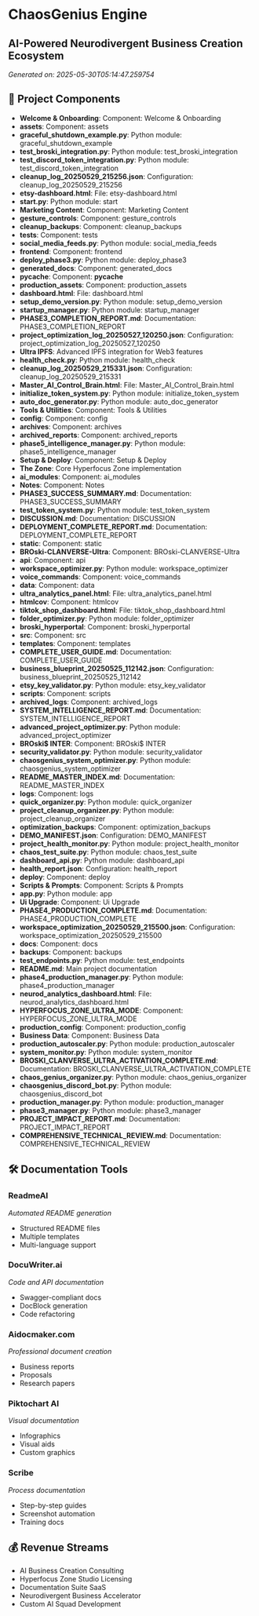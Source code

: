 # ChaosGenius Engine
## AI-Powered Neurodivergent Business Creation Ecosystem

*Generated on: 2025-05-30T05:14:47.259754*

## 🎯 Project Components

- **Welcome & Onboarding**: Component: Welcome & Onboarding
- **assets**: Component: assets
- **graceful_shutdown_example.py**: Python module: graceful_shutdown_example
- **test_broski_integration.py**: Python module: test_broski_integration
- **test_discord_token_integration.py**: Python module: test_discord_token_integration
- **cleanup_log_20250529_215256.json**: Configuration: cleanup_log_20250529_215256
- **etsy-dashboard.html**: File: etsy-dashboard.html
- **start.py**: Python module: start
- **Marketing Content**: Component: Marketing Content
- **gesture_controls**: Component: gesture_controls
- **cleanup_backups**: Component: cleanup_backups
- **tests**: Component: tests
- **social_media_feeds.py**: Python module: social_media_feeds
- **frontend**: Component: frontend
- **deploy_phase3.py**: Python module: deploy_phase3
- **generated_docs**: Component: generated_docs
- **__pycache__**: Component: __pycache__
- **production_assets**: Component: production_assets
- **dashboard.html**: File: dashboard.html
- **setup_demo_version.py**: Python module: setup_demo_version
- **startup_manager.py**: Python module: startup_manager
- **PHASE3_COMPLETION_REPORT.md**: Documentation: PHASE3_COMPLETION_REPORT
- **project_optimization_log_20250527_120250.json**: Configuration: project_optimization_log_20250527_120250
- **Ultra IPFS**: Advanced IPFS integration for Web3 features
- **health_check.py**: Python module: health_check
- **cleanup_log_20250529_215331.json**: Configuration: cleanup_log_20250529_215331
- **Master_AI_Control_Brain.html**: File: Master_AI_Control_Brain.html
- **initialize_token_system.py**: Python module: initialize_token_system
- **auto_doc_generator.py**: Python module: auto_doc_generator
- **Tools & Utilities**: Component: Tools & Utilities
- **config**: Component: config
- **archives**: Component: archives
- **archived_reports**: Component: archived_reports
- **phase5_intelligence_manager.py**: Python module: phase5_intelligence_manager
- **Setup & Deploy**: Component: Setup & Deploy
- **The Zone**: Core Hyperfocus Zone implementation
- **ai_modules**: Component: ai_modules
- **Notes**: Component: Notes
- **PHASE3_SUCCESS_SUMMARY.md**: Documentation: PHASE3_SUCCESS_SUMMARY
- **test_token_system.py**: Python module: test_token_system
- **DISCUSSION.md**: Documentation: DISCUSSION
- **DEPLOYMENT_COMPLETE_REPORT.md**: Documentation: DEPLOYMENT_COMPLETE_REPORT
- **static**: Component: static
- **BROski-CLANVERSE-Ultra**: Component: BROski-CLANVERSE-Ultra
- **api**: Component: api
- **workspace_optimizer.py**: Python module: workspace_optimizer
- **voice_commands**: Component: voice_commands
- **data**: Component: data
- **ultra_analytics_panel.html**: File: ultra_analytics_panel.html
- **htmlcov**: Component: htmlcov
- **tiktok_shop_dashboard.html**: File: tiktok_shop_dashboard.html
- **folder_optimizer.py**: Python module: folder_optimizer
- **broski_hyperportal**: Component: broski_hyperportal
- **src**: Component: src
- **templates**: Component: templates
- **COMPLETE_USER_GUIDE.md**: Documentation: COMPLETE_USER_GUIDE
- **business_blueprint_20250525_112142.json**: Configuration: business_blueprint_20250525_112142
- **etsy_key_validator.py**: Python module: etsy_key_validator
- **scripts**: Component: scripts
- **archived_logs**: Component: archived_logs
- **SYSTEM_INTELLIGENCE_REPORT.md**: Documentation: SYSTEM_INTELLIGENCE_REPORT
- **advanced_project_optimizer.py**: Python module: advanced_project_optimizer
- **BROski$ INTER**: Component: BROski$ INTER
- **security_validator.py**: Python module: security_validator
- **chaosgenius_system_optimizer.py**: Python module: chaosgenius_system_optimizer
- **README_MASTER_INDEX.md**: Documentation: README_MASTER_INDEX
- **logs**: Component: logs
- **quick_organizer.py**: Python module: quick_organizer
- **project_cleanup_organizer.py**: Python module: project_cleanup_organizer
- **optimization_backups**: Component: optimization_backups
- **DEMO_MANIFEST.json**: Configuration: DEMO_MANIFEST
- **project_health_monitor.py**: Python module: project_health_monitor
- **chaos_test_suite.py**: Python module: chaos_test_suite
- **dashboard_api.py**: Python module: dashboard_api
- **health_report.json**: Configuration: health_report
- **deploy**: Component: deploy
- **Scripts & Prompts**: Component: Scripts & Prompts
- **app.py**: Python module: app
- **Ui Upgrade**: Component: Ui Upgrade
- **PHASE4_PRODUCTION_COMPLETE.md**: Documentation: PHASE4_PRODUCTION_COMPLETE
- **workspace_optimization_20250529_215500.json**: Configuration: workspace_optimization_20250529_215500
- **docs**: Component: docs
- **backups**: Component: backups
- **test_endpoints.py**: Python module: test_endpoints
- **README.md**: Main project documentation
- **phase4_production_manager.py**: Python module: phase4_production_manager
- **neurod_analytics_dashboard.html**: File: neurod_analytics_dashboard.html
- **HYPERFOCUS_ZONE_ULTRA_MODE**: Component: HYPERFOCUS_ZONE_ULTRA_MODE
- **production_config**: Component: production_config
- **Business Data**: Component: Business Data
- **production_autoscaler.py**: Python module: production_autoscaler
- **system_monitor.py**: Python module: system_monitor
- **BROSKI_CLANVERSE_ULTRA_ACTIVATION_COMPLETE.md**: Documentation: BROSKI_CLANVERSE_ULTRA_ACTIVATION_COMPLETE
- **chaos_genius_organizer.py**: Python module: chaos_genius_organizer
- **chaosgenius_discord_bot.py**: Python module: chaosgenius_discord_bot
- **production_manager.py**: Python module: production_manager
- **phase3_manager.py**: Python module: phase3_manager
- **PROJECT_IMPACT_REPORT.md**: Documentation: PROJECT_IMPACT_REPORT
- **COMPREHENSIVE_TECHNICAL_REVIEW.md**: Documentation: COMPREHENSIVE_TECHNICAL_REVIEW

## 🛠️ Documentation Tools

### ReadmeAI
*Automated README generation*

- Structured README files
- Multiple templates
- Multi-language support

### DocuWriter.ai
*Code and API documentation*

- Swagger-compliant docs
- DocBlock generation
- Code refactoring

### Aidocmaker.com
*Professional document creation*

- Business reports
- Proposals
- Research papers

### Piktochart AI
*Visual documentation*

- Infographics
- Visual aids
- Custom graphics

### Scribe
*Process documentation*

- Step-by-step guides
- Screenshot automation
- Training docs

## 💰 Revenue Streams

- AI Business Creation Consulting
- Hyperfocus Zone Studio Licensing
- Documentation Suite SaaS
- Neurodivergent Business Accelerator
- Custom AI Squad Development

